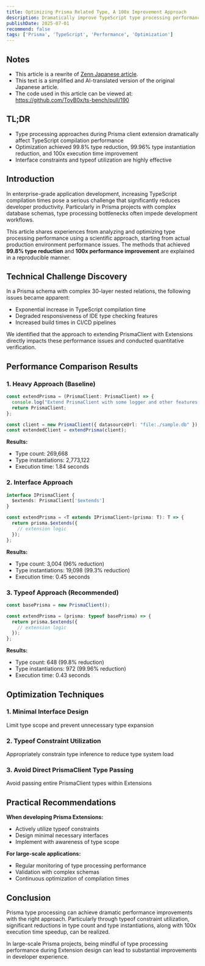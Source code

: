 ```yaml
---
title: Optimizing Prisma Related Type, A 100x Improvement Approach
description: Dramatically improve TypeScript type processing performance in Prisma clients. Learn the approach that achieved 100x speedup in real-world measurements
publishDate: 2025-07-01
recommend: false
tags: ['Prisma', 'TypeScript', 'Performance', 'Optimization']
---
```


## Notes

- This article is a rewrite of [Zenn Japanese article](https://zenn.dev/toyb0x/articles/b43251f6ce65fb).
- This text is a simplified and AI-translated version of the original Japanese article.
- The code used in this article can be viewed at:  
  https://github.com/ToyB0x/ts-bench/pull/190

## TL;DR

- Type processing approaches during Prisma client extension dramatically affect TypeScript compilation performance
- Optimization achieved 99.8% type reduction, 99.96% type instantiation reduction, and 100x execution time improvement
- Interface constraints and typeof utilization are highly effective

## Introduction

In enterprise-grade application development, increasing TypeScript compilation times pose a serious challenge that significantly reduces developer productivity. Particularly in Prisma projects with complex database schemas, type processing bottlenecks often impede development workflows.

This article shares experiences from analyzing and optimizing type processing performance using a scientific approach, starting from actual production environment performance issues. The methods that achieved **99.8% type reduction** and **100x performance improvement** are explained in a reproducible manner.

## Technical Challenge Discovery

In a Prisma schema with complex 30-layer nested relations, the following issues became apparent:

- Exponential increase in TypeScript compilation time
- Degraded responsiveness of IDE type checking features
- Increased build times in CI/CD pipelines

We identified that the approach to extending PrismaClient with Extensions directly impacts these performance issues and conducted quantitative verification.

## Performance Comparison Results

### 1. Heavy Approach (Baseline)
```typescript
const extendPrisma = (PrismaClient: PrismaClient) => {
  console.log("Extend PrismaClient with some logger and other features...");
  return PrismaClient;
};

const client = new PrismaClient({ datasourceUrl: "file:./sample.db" });
const extendedClient = extendPrisma(client);
```

**Results:**
- Type count: 269,668
- Type instantiations: 2,773,122
- Execution time: 1.84 seconds

### 2. Interface Approach
```typescript
interface IPrismaClient {
  $extends: PrismaClient['$extends']
}

const extendPrisma = <T extends IPrismaClient>(prisma: T): T => {
  return prisma.$extends({
    // extension logic
  });
};
```

**Results:**
- Type count: 3,004 (96% reduction)
- Type instantiations: 19,098 (99.3% reduction)
- Execution time: 0.45 seconds

### 3. Typeof Approach (Recommended)
```typescript
const basePrisma = new PrismaClient();

const extendPrisma = (prisma: typeof basePrisma) => {
  return prisma.$extends({
    // extension logic
  });
};
```

**Results:**
- Type count: 648 (99.8% reduction)
- Type instantiations: 972 (99.96% reduction)
- Execution time: 0.43 seconds

## Optimization Techniques

### 1. Minimal Interface Design
Limit type scope and prevent unnecessary type expansion

### 2. Typeof Constraint Utilization
Appropriately constrain type inference to reduce type system load

### 3. Avoid Direct PrismaClient Type Passing
Avoid passing entire PrismaClient types within Extensions

## Practical Recommendations

**When developing Prisma Extensions:**
- Actively utilize typeof constraints
- Design minimal necessary interfaces
- Implement with awareness of type scope

**For large-scale applications:**
- Regular monitoring of type processing performance
- Validation with complex schemas
- Continuous optimization of compilation times

## Conclusion

Prisma type processing can achieve dramatic performance improvements with the right approach. Particularly through typeof constraint utilization, significant reductions in type count and type instantiations, along with 100x execution time speedup, can be realized.

In large-scale Prisma projects, being mindful of type processing performance during Extension design can lead to substantial improvements in developer experience.
